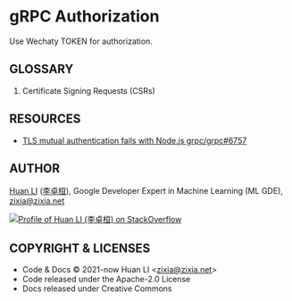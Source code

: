 # gRPC Authorization

Use Wechaty TOKEN for authorization.

## GLOSSARY

1. Certificate Signing Requests (CSRs)

## RESOURCES

- [TLS mutual authentication fails with Node.js grpc/grpc#6757](https://github.com/grpc/grpc/issues/6757#issuecomment-261703455)

## AUTHOR

[Huan LI](https://github.com/huan) ([李卓桓](http://linkedin.com/in/zixia)), Google Developer Expert in Machine Learning (ML GDE), <zixia@zixia.net>

[![Profile of Huan LI (李卓桓) on StackOverflow](https://stackexchange.com/users/flair/265499.png)](https://stackexchange.com/users/265499)

## COPYRIGHT & LICENSES

- Code & Docs © 2021-now Huan LI \<zixia@zixia.net\>
- Code released under the Apache-2.0 License
- Docs released under Creative Commons
